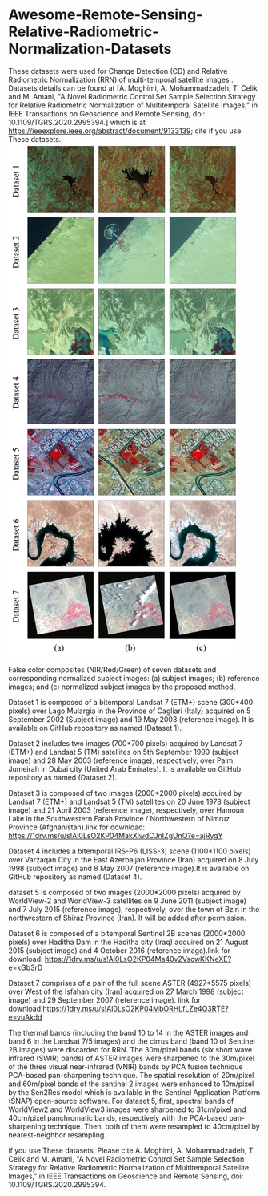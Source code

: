 # Awesome-Remote-Sensing-Relative-Radiometric-Normalization-Datasets
These datasets were used for Change Detection (CD) and Relative Radiometric Normalization (RRN) of multi-temporal satellite images . Datasets details can be found at [A. Moghimi, A. Mohammadzadeh, T. Celik and M. Amani, "A Novel Radiometric Control Set Sample Selection Strategy for Relative Radiometric Normalization of Multitemporal Satellite Images," in IEEE Transactions on Geoscience and Remote Sensing, doi: 10.1109/TGRS.2020.2995394.] which is at https://ieeexplore.ieee.org/abstract/document/9133139; cite if you use These datasets. ![Test Image 1](https://github.com/ArminMoghimi/Awesome-Remote-Sensing-Relative-Radiometric-Normalization-Datasets/blob/master/Datasets.jpg)

False color composites (NIR/Red/Green) of seven datasets and corresponding normalized subject images: (a) subject images; (b) reference images; and (c) normalized subject images by the proposed method. 

Dataset 1 is composed of a bitemporal Landsat 7 (ETM+) scene (300*400 pixels) over Lago Mulargia in the Province of Cagliari (Italy) acquired on 5 September 2002 (Subject image) and 19 May 2003 (reference image). It is available on GitHub repository as named (Dataset 1).

Dataset 2 includes two images (700*700 pixels) acquired by Landsat 7 (ETM+) and Landsat 5 (TM) satellites on 5th September 1990 (subject image) and 28 May 2003 (reference image), respectively, over Palm Jumeirah in Dubai city (United Arab Emirates). It is available on GitHub repository as named (Dataset 2).

Dataset 3 is composed of two images (2000*2000 pixels) acquired by Landsat 7 (ETM+) and Landsat 5 (TM) satellites on 20 June 1978 (subject image) and 21 April 2003 (reference image), respectively, over Hamoun Lake in the Southwestern Farah Province / Northwestern of Nimruz Province (Afghanistan).link for download: https://1drv.ms/u/s!Al0LsO2KP04MakXlwdCJnIZgUnQ?e=ajRygY

Dataset 4 includes a bitemporal IRS-P6 (LISS-3) scene (1100*1100 pixels) over Varzaqan City in the East Azerbaijan Province (Iran) acquired on 8 July 1998 (subject image) and 8 May 2007 (reference image).It is available on GitHub repository as named (Dataset 4).

dataset 5 is composed of two images (2000*2000 pixels) acquired by WorldView-2 and WorldView-3 satellites on 9 June 2011 (subject image) and 7 July 2015 (reference image), respectively, over the town of Bzin in the northwestern of Shiraz Province (Iran). It will be added after permission. 

Dataset 6 is composed of a bitemporal Sentinel 2B scenes (2000*2000 pixels) over Haditha Dam in the Haditha city (Iraq) acquired on 21 August 2015 (subject image) and 4 October 2016 (reference image).link for download: https://1drv.ms/u/s!Al0LsO2KP04Ma40v2VscwKKNeXE?e=kGb3rD

Dataset 7 comprises of a pair of the full scene ASTER (4927*5575 pixels) over West of the Isfahan city (Iran) acquired on 27 March 1998 (subject image) and 29 September 2007 (reference image). link for download:https://1drv.ms/u/s!Al0LsO2KP04MbORHLfLZe4Q3RTE?e=vuAkdd

The thermal bands (including the band 10 to 14 in the ASTER images and band 6 in the Landsat 7/5 images) and the cirrus band (band 10 of Sentinel 2B images) were discarded for RRN. The 30m/pixel bands (six short wave infrared (SWIR) bands) of ASTER images were sharpened to the 30m/pixel of the three visual near-infrared (VNIR) bands by PCA fusion technique PCA-based pan-sharpening technique. The spatial resolution of 20m/pixel and 60m/pixel bands of the sentinel 2 images were enhanced to 10m/pixel by the Sen2Res model which is available in the Sentinel Application Platform (SNAP) open-source software. For dataset 5, first, spectral bands of WorldView2 and WorldView3 images were sharpened to 31cm/pixel and 40cm/pixel panchromatic bands, respectively with the PCA-based pan-sharpening technique. Then, both of them were resampled to 40cm/pixel by nearest-neighbor resampling.

if you use These datasets, Please cite 
A. Moghimi, A. Mohammadzadeh, T. Celik and M. Amani, "A Novel Radiometric Control Set Sample Selection Strategy for Relative Radiometric Normalization of Multitemporal Satellite Images," in IEEE Transactions on Geoscience and Remote Sensing, doi: 10.1109/TGRS.2020.2995394.

 
